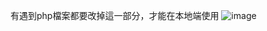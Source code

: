 有遇到php檔案都要改掉這一部分，才能在本地端使用
![image](https://github.com/user-attachments/assets/fcaa2a74-b720-4e0e-861d-63eacf783955)
